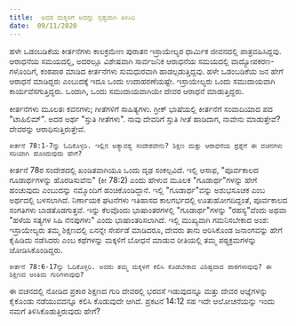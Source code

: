 ```yaml
---
title:  ಅವರ ಮಕ್ಕಳಿಗೆ ಅದನ್ನು ಸ್ಪಷ್ಟವಾಗಿ ತಿಳಿಸಿರಿ
date:  09/11/2020
---
```


ಹಳೇ ಒಡಂಬಡಿಕೆಯ ಕೀರ್ತನೆಗಳು ಕಾಲಕ್ರಮೇಣ ಪುರಾತನ ಇಸ್ರಾಯೇಲ್ಯರ ಧಾರ್ಮಿಕ ಜೀವನದಲ್ಲಿ ಪಾತ್ರವಹಿಸಿದ್ದವು. ಆರಾಧನೆಯ ಸಮಯದಲ್ಲಿ, ಅದರಲ್ಲೂ ವಿಶೇಷವಾಗಿ ಸಾರ್ವಜನಿಕ ಆರಾಧನೆಯ ಸಮಯದಲ್ಲಿ ವಾದ್ಯೋಪಕರಣ-ಗಳೊಂದಿಗೆ, ಕಂಠಪಾಠ ಮಾಡಿದ ಕೀರ್ತನೆಗಳು ಸುಮಧುರವಾಗಿ ಹಾಡಲ್ಪಡುತ್ತಿದ್ದವು. ಹಳೇ ಒಡಂಬಡಿಕೆಯ ಜನ ಹೇಗೆ ಆರಾಧನೆ ಮಾಡಿದ್ದರು ಎಂಬುದಕ್ಕೆ ಇದೂ ಒಂದು ಉದಾಹರಣೆಯಷ್ಟೇ. ಇಸ್ರಾಯೇಲ್ಯರು ಒಂದು ಸಮುದಾಯವಾಗಿ ಕಾರ್ಯವೆಸಗುತ್ತಿದ್ದರು. ಒಂದಾಗಿ, ಒಂದು ಸಮುದಾಯವಾಗಿಯೇ ದೇವರ ಆರಾಧನೆ ಮಾಡುತ್ತಿದ್ದರು.

ಕೀರ್ತನೆಗಳು ಮೂಲತಃ ಕವನಗಳು; ಗೀತೆಗಳಿಗೆ ಸಾಹಿತ್ಯಗಳು. ಗ್ರೀಕ್ ಭಾಷೆಯಲ್ಲಿ ಕೀರ್ತನೆಗೆ ಸಂವಾದಿಯಾದ ಪದ "ಟಾಹಿಲಿಮ್". ಅದರ ಅರ್ಥ "ಸ್ತುತಿ ಗೀತೆಗಳು". ನಾವು ದೇವರಿಗೆ ಸ್ತುತಿ ಗೀತೆ ಹಾಡಿದಾಗ, ನಾವೇನು ಮಾಡುತ್ತೇವೆ? ದೇವರನ್ನು ಆರಾಧಿಸುತ್ತಿರುತ್ತೇವೆ.

`ಕೀರ್ತನೆ 78:1-7ನ್ನು ಓದಿಕೊಳ್ಳಿರಿ. ಇಲ್ಲಿನ ಅತ್ಯಾವಶ್ಯ ಸಂದೇಶವೇನು? ಶಿಕ್ಷಣ ಮತ್ತು ಆರಾಧನೆಯ ಪ್ರಶ್ನೆಗೆ ಈ ವಚನಗಳು ಸರಿಯಾಗಿ ಹೊಂದುವುದು ಹೇಗೆ?`

ಕೀರ್ತನೆ 78ರ ಸಂದೇಶದಲ್ಲಿ ಖಂಡಿತವಾಗಿಯೂ ಒಂದು ದೃಢ ಸಂಕಲ್ಪವಿದೆ. ಇಲ್ಲಿ ಆಸಾಫ, "ಪೂರ್ವಕಾಲದ ಗೂಡಾರ್ಥಗಳನ್ನು ಹೊರಡಿಸುವೆನು" (ಕೀ 78:2) ಎಂದು ಹೇಳುವ ಮೂಲಕ "ಗೂಡಾರ್ಥ"ಗಳನ್ನು ಹೇಗೆ ಹಂಚುವುದು ಎಂಬುದನ್ನು ನಮ್ಮೊಂದಿಗೆ ಹಂಚಿಕೊಂಡಿದ್ದಾನೆ. ಇಲ್ಲಿ "ಗೂಡಾರ್ಥ"ವನ್ನು ಅಶುಭಸೂಚಕ ಎಂಬ ಅರ್ಥದಲ್ಲಿ ಬಳಸಲಾಗಿದೆ. ನಿರ್ಣಾಯಕ ಘಟನೆಗಳು ಇತಿಹಾಸದ ಕಾಲಗರ್ಭದಲ್ಲಿ ಊತುಹೋಗದಿದ್ದಂತೆ, ಪೂರ್ವಕಾಲದ ಸಂಗತಿಗಳು ಬಾಡತೊಡಗುತ್ತವೆ. ಇನ್ನು ಕೆಲವೊಂದು ಭಾಷಾಂತರಗಳಲ್ಲಿ "ಗೂಡಾರ್ಥ"ಗಳನ್ನು "ರಹಸ್ಯ"ವೆಂದು ಅಥವಾ "ಹಳೆಯ ಸತ್ಯಗಳ ಸಿಹಿ ನೆನಪುಗಳು" ಎಂದು ಭಾಷಾಂತರಿಸಲಾಗಿದೆ. ಇಲ್ಲಿ ಮುಖ್ಯವಾಗಿ ಗಮನಿಸಬೇಕಾದ ಅಂಶ: ಇಸ್ರಾಯೇಲ್ಯರು ತಮ್ಮ ಶಿಕ್ಷಣದಲ್ಲಿ ಏನನ್ನೇ ಸೇರ್ಪಡೆ ಮಾಡಿದರೂ, ದೇವರು ತಾನು ಆರಿಸಿಕೊಂಡ ಜನಾಂಗವನ್ನು ಹೇಗೆ ಕೈಹಿಡಿದು ನಡೆಸಿದರು ಎಂಬ ಕಥೆಗಳನ್ನು ಮಕ್ಕಳಿಗೆ ಬೋಧನೆ ಮಾಡುವ ರೀತಿಯಲ್ಲಿ ತಮ್ಮ ಪಠ್ಯಕ್ರಮಗಳನ್ನು ಜೋಡಿಸಿಕೊಂಡಿದ್ದರು.

`ಕೀರ್ತನೆ 78:6-17ನ್ನು ಓದಿಕೊಳ್ಳಿರಿ. ಅವರು ತಮ್ಮ ಮಕ್ಕಳಿಗೆ ಕಲಿಸಿ ಕೊಡಬೇಕಾದ ವಿಶಿಷ್ಟವಾದ ಪಾಠಗಳಾವುವು? ಈ ಶಿಕ್ಷಣದ ಅಂತಿಮ ಗುರಿಗಳಾವುವು?`

ಈ ವಚನದಲ್ಲಿ ನೋಡಿದ ಪ್ರಕಾರ ಶಿಕ್ಷಣದ ಗುರಿ ದೇವರಲ್ಲಿ ಭರವಸೆ ಇಡುವುದನ್ನೂ ಮತ್ತು ದೇವರ ಆಜ್ಞೆಗಳನ್ನು ಕೈಕೊಂಡು ನಡೆಯುವದನ್ನೂ ಕಲಿಸಿ ಕೊಡುವುದೇ ಆಗಿದೆ. ಪ್ರಕಟನೆ 14:12 ಸಹ ಇದೇ ಆಲೋಚನೆಯನ್ನು ಇಂದು ನಮಗೆ ತಿಳಿಸಿಕೊಡುತ್ತಿರುವುದು ಹೇಗೆ?